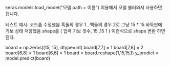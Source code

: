 keras.models.load_model("모델 path + 이름") 이용해서 모델 불러와서 사용하면 됩니다. 

테스트 예시:
코드좀 수정했음 흑돌의 경우 1 , 백돌의 경우 2로 그냥 15 * 15 바둑판에 기보 상태 저장했음
shape를 ( 입력 기보 갯수, 15 ,15 1 ) 이런식으로 shape 변환 하면 된다.
 
 board = np.zeros((15, 15), dtype=int)
 board[7,7] = 1
 board[7,8] = 2
 board[6,8] = 1
 board[6,6] = 1
 board = board.reshape(1,15,15,1)
 y_predict = model.predict(board)
